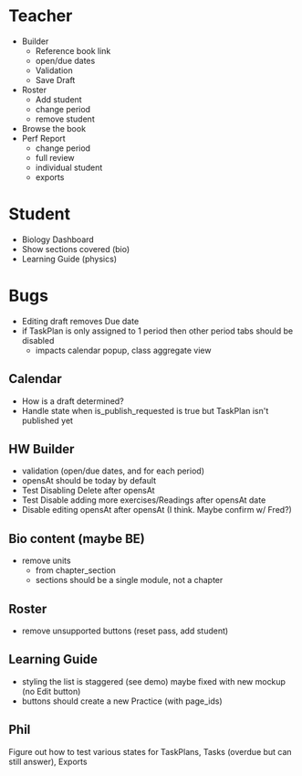 # Teacher

- Builder
  - Reference book link
  - open/due dates
  - Validation
  - Save Draft
- Roster
  - Add student
  - change period
  - remove student
- Browse the book
- Perf Report
  - change period
  - full review
  - individual student
  - exports

# Student

- Biology Dashboard
- Show sections covered (bio)
- Learning Guide (physics)


# Bugs

- Editing draft removes Due date
- if TaskPlan is only assigned to 1 period then other period tabs should be disabled
  - impacts calendar popup, class aggregate view

## Calendar

- How is a draft determined?
- Handle state when is_publish_requested is true but TaskPlan isn't published yet


## HW Builder

- validation (open/due dates, and for each period)
- opensAt should be today by default
- Test Disabling Delete after opensAt
- Test Disable adding more exercises/Readings after opensAt date
- Disable editing opensAt after opensAt (I think. Maybe confirm w/ Fred?)


## Bio content (maybe BE)

- remove units
  - from chapter_section
  - sections should be a single module, not a chapter


## Roster

- remove unsupported buttons (reset pass, add student)

## Learning Guide

- styling the list is staggered (see demo) maybe fixed with new mockup (no Edit button)
- buttons should create a new Practice (with page_ids)


## Phil

Figure out how to test various states for TaskPlans, Tasks (overdue but can still answer), Exports
